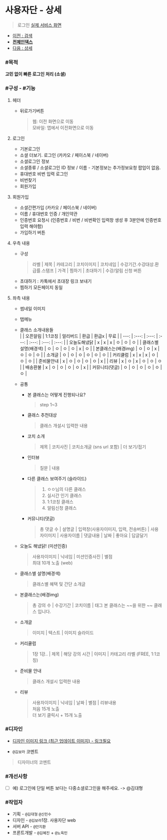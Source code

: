 # 사용자단 - 상세

> 로그인 [실제 서비스 화면](https://www.modooclass.net/modoo/login)



- [이전 : 검색](../search)
- [**전체인덱스**](../../README.md)
- [다음 : 상세](../detail)



### #목적

**고민 없이 빠른 로그인 처리 (소셜)**



### #구성 - #기능

1. 헤더
    - 뒤로가기버튼
        > 웹: 이전 화면으로 이동  
        > 모바일: 앱에서 이전화면으로 이동

1. 로그인
    - 기본로그인
    - 소셜 더보기. 로그인 (카카오 / 페이스북 / 네이버)
    - 소셜로그인 정보
    - 소셜종류 / 소셜로그인 ID 정보 / 이름 - 기본정보는 추가정보요청 팝업이 없음.
    - 휴대번호 비번 입력 로그인
    - 비번찾기
    - 회원가입

1. 회원가입
    - 소셜간편가입 (카카오 / 페이스북 / 네이버)
    - 이름 / 휴대번호 인증 / 개인약관
    - 인증번호 요청시 (인증번호 / 비번 / 비번확인 입력창 생성 후 3분안에 인증번호 입력 해야함)
    - 가입하기 버튼

1. 우측 내용
    - 구성
        > 라벨 | 제목 | 카테고리 | 코치이미지 | 코치네임 | 수강기간.수강대상.환급률.스탬프 | 가격 | 찜하기 | 초대하기 | 수강/알림 신청 버튼
    - 초대하기 : 카톡에서 초대장 링크 보내기
    - 찜하기 모든페이지 동일
    

1. 좌측 내용
    - 썸네일 이미지
    - 탭메뉴
    - 클래스 소개내용들  
        |                      | 오픈알림 | 1:1코칭 | 얼리버드 | 환급  | 환급x | 무료   | 
        |       ---:           | :---:   |  :---:  |  :---:  | :---: | :---: | :---: |
        | 오늘도해냈닭          |    x    |    x    |    x    |   ㅇ  |   ㅇ  |  ㅇ   |
        | 클래스별 설명(배경색) |    ㅇ    |    ㅇ   |    ㅇ   |   ㅇ  |   x   |  ㅇ   |
        | 본클래스는(배경img)   |    ㅇ   |    ㅇ    |    x    |   ㅇ  |   ㅇ  |  ㅇ   |
        | 소개글               |    ㅇ    |   ㅇ     |    ㅇ  |   ㅇ  |   ㅇ  |  ㅇ   |
        | 커리큘럼             |    x    |    x     |    x    |   ㅇ  |   ㅇ  |  ㅇ   |
        | 준비물안내           |    x    |    ㅇ    |    ㅇ    |   ㅇ  |   ㅇ  |  x   |
        | 리뷰                 |    x    |    ㅇ    |    x    |   ㅇ  |   ㅇ  |  ㅇ   |
        | 배송환불             |    x    |    ㅇ    |    ㅇ    |   ㅇ  |   ㅇ  |  x   |
        | 커뮤니티(댓글)        |    ㅇ   |    ㅇ    |    ㅇ    |   ㅇ  |   ㅇ  |  ㅇ  |

    - 공통
        - 본 클래스는 어떻게 진행되나요?
            > step 1~3
        - 클래스 추천대상
            > 클래스 개설시 입력한 내용
        - 코치 소개
            > 제목 | 코치사진 | 코치소개글 (sns url 포함) | 더 보기/접기
        - 인터뷰  
            > 질문 | 내용
        - 다른 클래스 보여주기 (슬라이드)
            > 1. ㅇㅇ님의 다른 클래스
            > 1. 실시간 인기 클래스
            > 1. 1:1코칭 클래스
            > 1. 알림신청 클래스
        - 커뮤니티(댓글)
            > 총 댓글 수 | 설명글 | 입력창(사용자이미지, 입력, 전송버튼) | 사용자이미지 | 사용자이름 | 댓글내용 | 날짜 | 좋아요 | 답글달기
            > 
        

    - 오늘도 해냈닭! (미션인증)        
        > 사용자이미지 | 닉네임 | 미션인증사진 | 별점  
        > 최대 10개 노출 (web)

    - 클래스별 설명(배경색)
        > 클래스별 혜택 및 간단 소개글

    - 본클래스는(배경img)
        > 총 강의 수 | 수강기간 | 코치이름 | 태그
        > 본 클래스는 ~~을 위한 ~~ 클래스 입니다.  
    
    - 소개글
        > 이미지 | 텍스트 | 이미지 슬라이드

    
    
    - 커리큘럼
        > 1장 1강.. | 제목 | 해당 강의 시간 | 이미지 | 카테고리 라벨 (FREE, 1:1코칭)

    - 준비물 안내
        > 클래스 개설시 입력한 내용
    
    - 리뷰  
        > 사용자이미지 | 닉네임 | 날짜 | 별점 | 리뷰내용  
        > 처음 15개 노출  
        > 더 보기 클릭시 + 15개 노출




### #디자인

- [디자인 이미지 링크 (최근 업데이트 이미지) - 링크필요]()

- `@김보라` 코멘트

> 디자이너의 코멘트



### #개선사항

- [ ] 예) 로그인에 단일 버튼 보다는 다중소셜로그인을 해주세요. -> @김대형



### #작업자

- 기획 - `@김대형` `@신민수`
- 디자인 - `@김보라`1장. 사용자단 web
- 서버 API - `@안지환`
- 프론트개발 - `@김혜진` + `@노육민`
